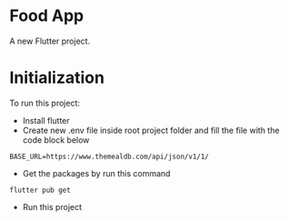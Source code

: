# Food App

A new Flutter project.


# Initialization

To run this project:
- Install flutter
- Create new .env file inside root project folder and fill the file with the code block below

```
BASE_URL=https://www.themealdb.com/api/json/v1/1/
```

- Get the packages by run this command

```
flutter pub get
```

- Run this project
